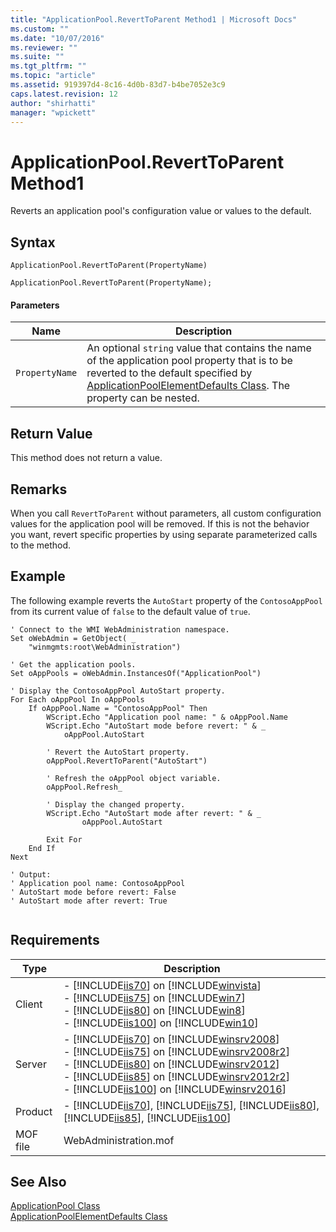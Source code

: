 ```yaml
---
title: "ApplicationPool.RevertToParent Method1 | Microsoft Docs"
ms.custom: ""
ms.date: "10/07/2016"
ms.reviewer: ""
ms.suite: ""
ms.tgt_pltfrm: ""
ms.topic: "article"
ms.assetid: 919397d4-8c16-4d0b-83d7-b4be7052e3c9
caps.latest.revision: 12
author: "shirhatti"
manager: "wpickett"
---
```

# ApplicationPool.RevertToParent Method1
Reverts an application pool's configuration value or values to the default.  
  
## Syntax  
  
```vbs  
ApplicationPool.RevertToParent(PropertyName)  
```  
  
```jscript#  
ApplicationPool.RevertToParent(PropertyName);  
```  
  
#### Parameters  
  
|Name|Description|  
|----------|-----------------|  
|`PropertyName`|An optional `string` value that contains the name of the application pool property that is to be reverted to the default specified by [ApplicationPoolElementDefaults Class](../wmi-provider/applicationpoolelementdefaults-class1.md). The property can be nested.|  
  
## Return Value  
 This method does not return a value.  
  
## Remarks  
 When you call `RevertToParent` without parameters, all custom configuration values for the application pool will be removed. If this is not the behavior you want, revert specific properties by using separate parameterized calls to the method.  
  
## Example  
 The following example reverts the `AutoStart` property of the `ContosoAppPool` from its current value of `false` to the default value of `true`.  
  
```  
' Connect to the WMI WebAdministration namespace.  
Set oWebAdmin = GetObject( _  
    "winmgmts:root\WebAdministration")  
  
' Get the application pools.  
Set oAppPools = oWebAdmin.InstancesOf("ApplicationPool")  
  
' Display the ContosoAppPool AutoStart property.  
For Each oAppPool In oAppPools  
    If oAppPool.Name = "ContosoAppPool" Then  
        WScript.Echo "Application pool name: " & oAppPool.Name  
        WScript.Echo "AutoStart mode before revert: " & _  
            oAppPool.AutoStart  
  
        ' Revert the AutoStart property.  
        oAppPool.RevertToParent("AutoStart")  
  
        ' Refresh the oAppPool object variable.  
        oAppPool.Refresh_  
  
        ' Display the changed property.  
        WScript.Echo "AutoStart mode after revert: " & _  
                oAppPool.AutoStart  
  
        Exit For  
    End If  
Next  
  
' Output:  
' Application pool name: ContosoAppPool  
' AutoStart mode before revert: False  
' AutoStart mode after revert: True  
  
```  
  
## Requirements  
  
|Type|Description|  
|----------|-----------------|  
|Client|-   [!INCLUDE[iis70](../wmi-provider/includes/iis70-md.md)] on [!INCLUDE[winvista](../wmi-provider/includes/winvista-md.md)]<br />-   [!INCLUDE[iis75](../wmi-provider/includes/iis75-md.md)] on [!INCLUDE[win7](../wmi-provider/includes/win7-md.md)]<br />-   [!INCLUDE[iis80](../wmi-provider/includes/iis80-md.md)] on [!INCLUDE[win8](../wmi-provider/includes/win8-md.md)]<br />-   [!INCLUDE[iis100](../wmi-provider/includes/iis100-md.md)] on [!INCLUDE[win10](../wmi-provider/includes/win10-md.md)]|  
|Server|-   [!INCLUDE[iis70](../wmi-provider/includes/iis70-md.md)] on [!INCLUDE[winsrv2008](../wmi-provider/includes/winsrv2008-md.md)]<br />-   [!INCLUDE[iis75](../wmi-provider/includes/iis75-md.md)] on [!INCLUDE[winsrv2008r2](../wmi-provider/includes/winsrv2008r2-md.md)]<br />-   [!INCLUDE[iis80](../wmi-provider/includes/iis80-md.md)] on [!INCLUDE[winsrv2012](../wmi-provider/includes/winsrv2012-md.md)]<br />-   [!INCLUDE[iis85](../wmi-provider/includes/iis85-md.md)] on [!INCLUDE[winsrv2012r2](../wmi-provider/includes/winsrv2012r2-md.md)]<br />-   [!INCLUDE[iis100](../wmi-provider/includes/iis100-md.md)] on [!INCLUDE[winsrv2016](../wmi-provider/includes/winsrv2016-md.md)]|  
|Product|-   [!INCLUDE[iis70](../wmi-provider/includes/iis70-md.md)], [!INCLUDE[iis75](../wmi-provider/includes/iis75-md.md)], [!INCLUDE[iis80](../wmi-provider/includes/iis80-md.md)], [!INCLUDE[iis85](../wmi-provider/includes/iis85-md.md)], [!INCLUDE[iis100](../wmi-provider/includes/iis100-md.md)]|  
|MOF file|WebAdministration.mof|  
  
## See Also  
 [ApplicationPool Class](../wmi-provider/applicationpool-class1.md)   
 [ApplicationPoolElementDefaults Class](../wmi-provider/applicationpoolelementdefaults-class1.md)